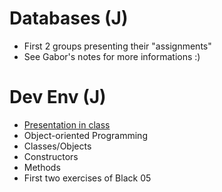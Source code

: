 # Databases (J)

-   First 2 groups presenting their "assignments"
-   See Gabor's notes for more informations :)

# Dev Env (J)

-   [Presentation in class](https://docs.google.com/presentation/d/1WIF47sM1jb-ungkqSUJOvBIva_uY3wHANpi12w9yqt8/edit)
-   Object-oriented Programming
-   Classes/Objects
-   Constructors
-   Methods
-   First two exercises of Black 05
